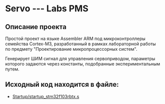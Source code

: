 
# Servo --- Labs PMS

## Описание проекта

Простой проект на языке Assembler ARM под микроконтроллеры семейства Cortex-M3, разработанный в рамках лабораторной работы по предмету "Проектирование микропроцессорных систем".

Генерирует ШИМ сигнал для управления сервоприводом, параметры которого задаются через константы, подобранные экспериментальным путем.

## Исходный код находится в файле:
* [Startup/startup_stm32f103rbtx.s](Startup/startup_stm32f103rbtx.s)
